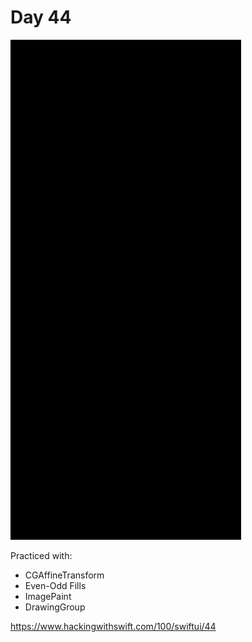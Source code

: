 # Day 44

![Day 44](Screenshot/day44.gif)

Practiced with:
- CGAffineTransform
- Even-Odd Fills
- ImagePaint
- DrawingGroup

https://www.hackingwithswift.com/100/swiftui/44